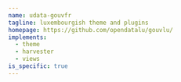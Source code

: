 ```yaml
---
name: udata-gouvfr
tagline: luxembourgish theme and plugins
homepage: https://github.com/opendatalu/gouvlu/
implements:
  - theme
  - harvester
  - views
is_specific: true
---
```


